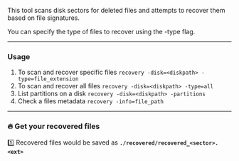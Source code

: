 This tool scans disk sectors for deleted files and attempts to recover them based on file signatures.


You can specify the type of files to recover using the -type flag.

---

### **Usage**
1. To scan and recover specific files `recovery -disk=<diskpath> -type=file_extension` 
2. To scan and recover all files `recovery -disk=<diskpath> -type=all`
3. List partitions on a disk `recovery -disk=<diskpath> -partitions`
4. Check a files metadata `recovery -info=file_path` 

---

### **🔥 Get your recovered files**
1️⃣ Recovered files would be saved as **`./recovered/recovered_<sector>.<ext>`**  
